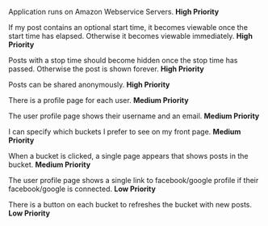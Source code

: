 Application runs on Amazon Webservice Servers. __High Priority__

If my post contains an optional start time, it becomes viewable once the start time has elapsed. Otherwise it becomes viewable immediately. __High Priority__

Posts with a stop time should become hidden once the stop time has passed. Otherwise the post is shown forever. __High Priority__

Posts can be shared anonymously. __High Priority__

There is a profile page for each user. __Medium Priority__

The user profile page shows their username and an email. __Medium Priority__

I can specify which buckets I prefer to see on my front page. __Medium Priority__

When a bucket is clicked, a single page appears that shows posts in the bucket. __Medium Priority__

The user profile page shows a single link to facebook/google profile if their facebook/google is connected. __Low Priority__

There is a button on each bucket to refreshes the bucket with new posts. __Low Priority__